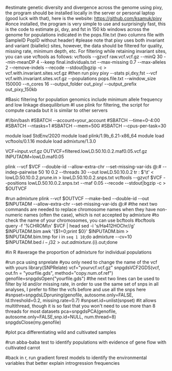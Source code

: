 #estimate genetic diversity and divergence across the genome using pixy, the program should be installed locally in the server or personal laptop (good luck with that), here is the website: https://github.com/ksamuk/pixy
#once installed, the program is very simple to use and surprisingly fast, this is the code to estimate pi, dxy, and fst in 150 kb windows across the genome for populations indicated in the pops.file.txt (two columns file with SampleID PopID without header)
#please note that pixy uses both invariant and variant (biallelic) sites, however, the data should be filtered for quality, missing rate, minimum depth, etc. For filtering while retaining invariant sites, you can use vcftools as follows:
vcftools --gzvcf raw.vcf.vcf.gz --minQ 30 --min-meanDP 4 --keep final.individuals.txt --max-missing 0.7 --max-alleles 2 --remove-indels --recode --stdout|bgzip -c > vcf.with.invariant.sites.vcf.gz
#then run pixy
pixy --stats pi,dxy,fst --vcf vcf.with.invariant.sites.vcf.gz --populations pops.file.txt --window_size 150000 --n_cores 16 --output_folder out_pixy/ --output_prefix out_pixy_150kb  

#Basic filtering for population genomics include minimum allele frequency and low linkage disequilibrium
#I use plink for filtering, the script for compute canada but it is similar to other servers

#!/bin/bash
#SBATCH --account=your_account
#SBATCH --time=0-4:00
#SBATCH --ntasks=1
#SBATCH --mem=50G
#SBATCH --cpus-per-task=30

module load StdEnv/2020
module load plink/1.9b_6.21-x86_64
module load vcftools/0.1.16
module load admixture/1.3.0

VCF=input.vcf.gz
OUTVCF=filtered.lowLD.50.10.0.2.maf0.05.vcf.gz
INPUTADM=lowLD.maf0.05

plink --vcf $VCF --double-id --allow-extra-chr --set-missing-var-ids @:# --indep-pairwise 50 10 0.2 --threads 30 --out lowLD.50.10.0.2
tr : $'\t' < lowLD.50.10.0.2.prune.in > lowLD.50.10.0.2.snps.txt
vcftools --gzvcf $VCF --positions lowLD.50.10.0.2.snps.txt --maf 0.05 --recode --stdout|bgzip -c > $OUTVCF

#run admixture
plink --vcf $OUTVCF --make-bed --double-id --out $INPUTADM --allow-extra-chr --set-missing-var-ids @:#
#the next two commands are needed to replace chromosome names when they have non-numeric names (often the case), which is not accepted by admixture
#to check the name of your chromosomes, you can use bcftools
#bcftools query -f '%CHROM\n' $VCF | head
sed -i 's/Ha412HOChr//g' $INPUTADM.bim
awk '{$1=0;print $0}' $INPUTADM.bim > $INPUTADM.bim.tmp
for i in `seq 1 10`;do  admixture --cv=10 $INPUTADM.bed $i -j32 > out.admixture.${i}.out;done

#in R
#average the proportion of admixture for individual populations

#run pca using snprelate
#you only need to change the name of the vcf with yours
library(SNPRelate)
vcf="yourvcf.vcf.gz"
snpgdsVCF2GDS(vcf, out.fn = "yourfile.gds", method="copy.num.of.ref")
genofile=snpgdsOpen("yourfile.gds")
#the next two lines can be used to filter by ld and/or missing rate, in order to use the same set of snps in all analyses, I prefer to filter the vcfs before and use all the snps here
#snpset=snpgdsLDpruning(genofile, autosome.only=FALSE, ld.threshold=0.2, missing.rate=0.7)
#snpset.id=unlist(snpset)
#it allows multithread, though it is so fast that you won't need to use more than 8 threads for most datasets
pca=snpgdsPCA(genofile, autosome.only=FALSE,snp.id=NULL, num.thread=8)
snpgdsClose(my.genofile)

#plot pca differentiating wild and cultivated samples

#run abba-baba test to identify populations with evidence of gene flow with cultivated carrot

#back in r, run gradient forest models to identify the environmental variables that better explain introgression frequencies
